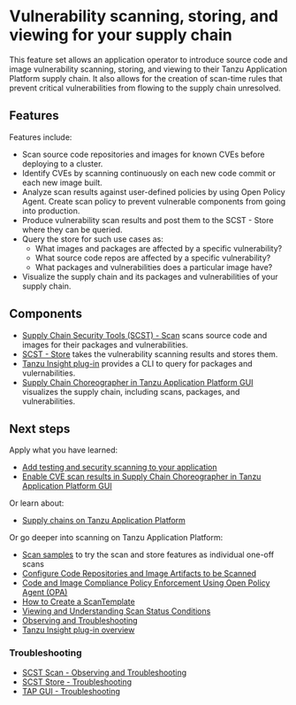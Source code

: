 # Vulnerability scanning, storing, and viewing for your supply chain

This feature set allows an application operator to introduce source code and image vulnerability scanning, storing, and viewing to their Tanzu Application Platform supply chain.
It also allows for the creation of scan-time rules that prevent critical vulnerabilities from flowing to the supply chain unresolved.

## <a id="features"></a>Features

Features include:

  - Scan source code repositories and images for known CVEs before deploying to a cluster.
  - Identify CVEs by scanning continuously on each new code commit or each new image built.
  - Analyze scan results against user-defined policies by using Open Policy Agent.
  Create scan policy to prevent vulnerable components from going into production.
  - Produce vulnerability scan results and post them to the SCST - Store where they can be queried.
  - Query the store for such use cases as:
    - What images and packages are affected by a specific vulnerability?
    - What source code repos are affected by a specific vulnerability?
    - What packages and vulnerabilities does a particular image have?
  - Visualize the supply chain and its packages and vulnerabilities of your supply chain.

## Components

- [Supply Chain Security Tools (SCST) - Scan](../scst-scan/overview.hbs.md) scans source code and images for their packages and vulnerabilities.
- [SCST - Store](../scst-store/overview.hbs.md) takes the vulnerability scanning results and stores them.
- [Tanzu Insight plug-in](../cli-plugins/insight/cli-overview.hbs.md) provides a CLI to query for packages and vulernabilities.
- [Supply Chain Choreographer in Tanzu Application Platform GUI](../tap-gui/plugins/scc-tap-gui.hbs.md) visualizes the supply chain, including scans, packages, and vulnerabilities.

## <a id="scan-next-step"></a>Next steps

Apply what you have learned:

- [Add testing and security scanning to your application](add-test-and-security.md)
- [Enable CVE scan results in Supply Chain Choreographer in Tanzu Application Platform GUI](../tap-gui/plugins/scc-tap-gui.hbs.md#scan)

Or learn about:

- [Supply chains on Tanzu Application Platform](about-supply-chains.md)

Or go deeper into scanning on Tanzu Application Platform:

- [Scan samples](../scst-scan/samples/overview.md) to try the scan and store features as individual one-off scans
- [Configure Code Repositories and Image Artifacts to be Scanned](../scst-scan/scan-crs.md)
- [Code and Image Compliance Policy Enforcement Using Open Policy Agent (OPA)](../scst-scan/policies.md)
- [How to Create a ScanTemplate](../scst-scan/create-scan-template.md)
- [Viewing and Understanding Scan Status Conditions](../scst-scan/results.md)
- [Observing and Troubleshooting](../scst-scan/observing.md)
- [Tanzu Insight plug-in overview](../cli-plugins/insight/cli-overview.md)

### Troubleshooting

- [SCST Scan - Observing and Troubleshooting](../scst-scan/observing.hbs.md)
- [SCST Store - Troubleshooting](../scst-store/troubleshooting.hbs.md)
- [TAP GUI - Troubleshooting](../tap-gui/troubleshooting.hbs.md)
